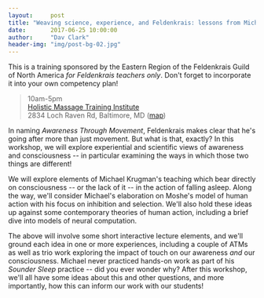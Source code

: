 ```yaml
---
layout:     post
title: "Weaving science, experience, and Feldenkrais: lessons from Michael Krugman's work"
date:       2017-06-25 10:00:00
author:     "Dav Clark"
header-img: "img/post-bg-02.jpg"
---
```


This is a training sponsored by the Eastern Region of the Feldenkrais Guild of
North America *for Feldenkrais teachers only*. Don't forget to incorporate it
into your own competency plan!

> 10am-5pm  
> [Holistic Massage Training Institute](http://www.massagetrainingbaltimore.com)  
> 2834 Loch Raven Rd, Baltimore, MD ([map](https://www.google.com/maps/place/Holistic+Massage+Training+Institute/@39.322432,-76.603242,15z/data=!4m5!3m4!1s0x0:0x6f0417b1702b22f7!8m2!3d39.322432!4d-76.603242))

In naming *Awareness Through Movement*, Feldenkrais makes clear that he's going
after more than just movement. But what is that, exactly? In this workshop, we
will explore experiential and scientific views of awareness and consciousness
-- in particular examining the ways in which those two things are different!

We will explore elements of Michael Krugman's teaching which bear directly on
consciousness -- or the lack of it -- in the action of falling asleep. Along
the way, we'll consider Michael's elaboration on Moshe's model of human action
with his focus on inhibition and selection. We'll also hold these ideas up
against some contemporary theories of human action, including a brief dive into
models of neural computation.

The above will involve some short interactive lecture elements, and we'll
ground each idea in one or more experiences, including a couple of ATMs as well
as trio work exploring the impact of touch on our awareness *and* our
consciousness. Michael never practiced hands-on work as part of his *Sounder
Sleep* practice -- did you ever wonder why? After this workshop, we'll all have
some ideas about this and other questions, and more importantly, how this can
inform our work with our students!
